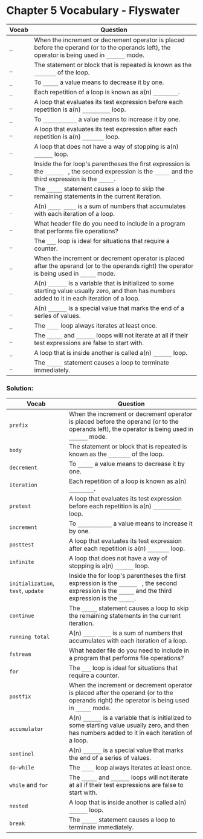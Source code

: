 # Chapter 5 Vocabulary - Flyswater

| Vocab | Question |
| --- | --- |
| `_` | When the increment or decrement operator is placed before the operand (or to the operands left), the operator is being used in `______` mode. |
| `_` | The statement or block that is repeated is known as the `_______` of the loop. |
| `_` | To `_____` a value means to decrease it by one. |
| `_` | Each repetition of a loop is known as a(n) `________`. |
| `_` | A loop that evaluates its test expression before each repetition is a(n) `_________` loop. |
| `_` | To `___________` a value means to increase it by one. |
| `_` | A loop that evaluates its test expression after each repetition is a(n) `_______` loop. |
| `_` | A loop that does not have a way of stopping is a(n) `______` loop. |
| `_` | Inside the for loop's parentheses the first expression is the `______ ` , the second expression is the `_____` and the third expression is the `_____`.
| `_` | The `_____` statement causes a loop to skip the remaining statements in the current iteration. |
| `_` | A(n) `____ ____` is a sum of numbers that accumulates with each iteration of a loop. |
| `_` | What header file do you need to include in a program that performs file operations? |
| `_` | The `___` loop is ideal for situations that require a counter. |
| `_` | When the increment or decrement operator is placed after the operand (or to the operands right) the operator is being used in `_____` mode. |
| `_` | A(n) `______` is a variable that is initialized to some starting value usually zero, and then has numbers added to it in each iteration of a loop.|
| `_` | A(n) `______` is a special value that marks the end of a series of values. |
| `_` | The `____` loop always iterates at least once. |
| `_` | The `_____` and `______` loops will not iterate at all if their test expressions are false to start with. |
| `_` | A loop that is inside another is called a(n) `______` loop. |
| `_` | The `_____` statement causes a loop to terminate immediately. |


### Solution:
| Vocab | Question |
| --- | --- |
| `prefix` | When the increment or decrement operator is placed before the operand (or to the operands left), the operator is being used in `______` mode. |
| `body` | The statement or block that is repeated is known as the `_______` of the loop. |
| `decrement` | To `_____` a value means to decrease it by one. |
| `iteration` | Each repetition of a loop is known as a(n) `________`. |
| `pretest` | A loop that evaluates its test expression before each repetition is a(n) `_________` loop. |
| `increment` | To `___________` a value means to increase it by one. |
| `posttest` | A loop that evaluates its test expression after each repetition is a(n) `_______` loop. |
| `infinite` | A loop that does not have a way of stopping is a(n) `______` loop. |
| `initialization`, `test`, `update` | Inside the for loop's parentheses the first expression is the `______ ` , the second expression is the `_____` and the third expression is the `_____`.
| `continue` | The `_____` statement causes a loop to skip the remaining statements in the current iteration. |
| `running total` | A(n) `____ ____` is a sum of numbers that accumulates with each iteration of a loop. |
| `fstream` | What header file do you need to include in a program that performs file operations? |
| `for` | The `___` loop is ideal for situations that require a counter. |
| `postfix` | When the increment or decrement operator is placed after the operand (or to the operands right) the operator is being used in `_____` mode. |
| `accumulator` | A(n) `______` is a variable that is initialized to some starting value usually zero, and then has numbers added to it in each iteration of a loop.|
| `sentinel` | A(n) `______` is a special value that marks the end of a series of values. |
| `do-while` | The `____` loop always iterates at least once. |
| `while` and `for` | The `_____` and `______` loops will not iterate at all if their test expressions are false to start with. |
| `nested` | A loop that is inside another is called a(n) `______` loop. |
| `break` | The `_____` statement causes a loop to terminate immediately. |
